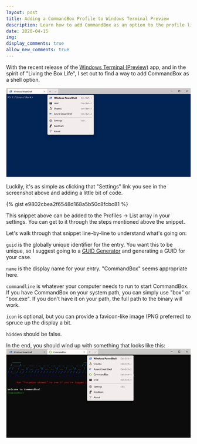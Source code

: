 ```yaml
---
layout: post
title: Adding a CommandBox Profile to Windows Terminal Preview
description: Learn how to add CommandBox as an option to the profile list in Windows Terminal Preview
date: 2020-04-15
img:
display_comments: true
allow_new_comments: true
---
```

With the recent release of the [Windows Terminal (Preview)](https://www.microsoft.com/en-us/p/windows-terminal-preview/9n0dx20hk701?activetab=pivot:overviewtab) app, and in the spirit of "Living the Box Life", I set out to find a way to add CommandBox as a shell option.

![Before adding CommandBox](/assets/img/posts/terminal-before-commandbox.jpg)

Luckily, it's as simple as clicking that "Settings" link you see in the screenshot above and adding a little bit of code.

{% gist e9802cbea2f6548d168a5b50c8fcbc81 %}

This snippet above can be added to the Profiles -> List array in your settings. You can get to it through the steps mentioned above the snippet.

Let's walk through that snippet line-by-line to understand what's going on:

`guid` is the globally unique identifier for the entry. You want this to be unique, so I suggest going to a [GUID Generator](https://www.guidgenerator.com/online-guid-generator.aspx) and generating a GUID for your case.

`name` is the display name for your entry. "CommandBox" seems appropriate here.

`commandline` is whatever your computer needs to run to start CommandBox. If you have CommandBox on your system path, you can simply use "box" or "box.exe". If you don't have it on your path, the full path to the binary will work.

`icon` is optional, but you can provide a favicon-like image (PNG preferred) to spruce up the display a bit.

`hidden` should be false.

In the end, you should wind up with something that looks like this:
![After adding CommandBox](/assets/img/posts/terminal-after-commandbox.jpg)
